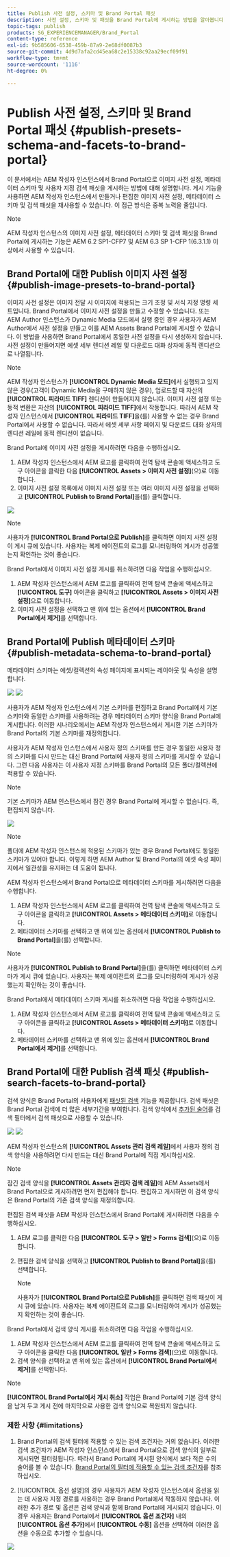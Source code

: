 ```yaml
---
title: Publish 사전 설정, 스키마 및 Brand Portal 패싯
description: 사전 설정, 스키마 및 패싯을 Brand Portal에 게시하는 방법을 알아봅니다.
topic-tags: publish
products: SG_EXPERIENCEMANAGER/Brand_Portal
content-type: reference
exl-id: 9b585606-6538-459b-87a9-2e68df0087b3
source-git-commit: 4d9d7afa2cd45ea68c2e15338c92aa29ecf09f91
workflow-type: tm+mt
source-wordcount: '1116'
ht-degree: 0%

---
```


# Publish 사전 설정, 스키마 및 Brand Portal 패싯 {#publish-presets-schema-and-facets-to-brand-portal}

이 문서에서는 AEM 작성자 인스턴스에서 Brand Portal으로 이미지 사전 설정, 메타데이터 스키마 및 사용자 지정 검색 패싯을 게시하는 방법에 대해 설명합니다. 게시 기능을 사용하면 AEM 작성자 인스턴스에서 만들거나 편집한 이미지 사전 설정, 메타데이터 스키마 및 검색 패싯을 재사용할 수 있습니다. 이 접근 방식은 중복 노력을 줄입니다.

>[!NOTE]
>
>AEM 작성자 인스턴스의 이미지 사전 설정, 메타데이터 스키마 및 검색 패싯을 Brand Portal에 게시하는 기능은 AEM 6.2 SP1-CFP7 및 AEM 6.3 SP 1-CFP 1(6.3.1.1) 이상에서 사용할 수 있습니다.

## Brand Portal에 대한 Publish 이미지 사전 설정 {#publish-image-presets-to-brand-portal}

이미지 사전 설정은 이미지 전달 시 이미지에 적용되는 크기 조정 및 서식 지정 명령 세트입니다. Brand Portal에서 이미지 사전 설정을 만들고 수정할 수 있습니다. 또는 AEM Author 인스턴스가 Dynamic Media 모드에서 실행 중인 경우 사용자가 AEM Author에서 사전 설정을 만들고 이를 AEM Assets Brand Portal에 게시할 수 있습니다. 이 방법을 사용하면 Brand Portal에서 동일한 사전 설정을 다시 생성하지 않습니다.
사전 설정이 만들어지면 에셋 세부 렌디션 레일 및 다운로드 대화 상자에 동적 렌디션으로 나열됩니다.

>[!NOTE]
>
>AEM 작성자 인스턴스가 **[!UICONTROL Dynamic Media 모드]**&#x200B;에서 실행되고 있지 않은 경우(고객이 Dynamic Media을 구매하지 않은 경우), 업로드할 때 자산의 **[!UICONTROL 피라미드 TIFF]** 렌디션이 만들어지지 않습니다. 이미지 사전 설정 또는 동적 변환은 자산의 **[!UICONTROL 피라미드 TIFF]**&#x200B;에서 작동합니다. 따라서 AEM 작성자 인스턴스에서 **[!UICONTROL 피라미드 TIFF]**&#x200B;을(를) 사용할 수 없는 경우 Brand Portal에서 사용할 수 없습니다. 따라서 에셋 세부 사항 페이지 및 다운로드 대화 상자의 렌디션 레일에 동적 렌디션이 없습니다.

Brand Portal에 이미지 사전 설정을 게시하려면 다음을 수행하십시오.

1. AEM 작성자 인스턴스에서 AEM 로고를 클릭하여 전역 탐색 콘솔에 액세스하고 도구 아이콘을 클릭한 다음 **[!UICONTROL Assets > 이미지 사전 설정]**(으)로 이동합니다.
1. 이미지 사전 설정 목록에서 이미지 사전 설정 또는 여러 이미지 사전 설정을 선택하고 **[!UICONTROL Publish to Brand Portal]**&#x200B;을(를) 클릭합니다.

![](assets/publishpreset.png)

>[!NOTE]
>
>사용자가 **[!UICONTROL Brand Portal으로 Publish]**&#x200B;를 클릭하면 이미지 사전 설정이 게시 큐에 있습니다. 사용자는 복제 에이전트의 로그를 모니터링하여 게시가 성공했는지 확인하는 것이 좋습니다.

Brand Portal에서 이미지 사전 설정 게시를 취소하려면 다음 작업을 수행하십시오.

1. AEM 작성자 인스턴스에서 AEM 로고를 클릭하여 전역 탐색 콘솔에 액세스하고 **[!UICONTROL 도구]** 아이콘을 클릭하고 **[!UICONTROL Assets > 이미지 사전 설정]**&#x200B;으로 이동합니다.
1. 이미지 사전 설정을 선택하고 맨 위에 있는 옵션에서 **[!UICONTROL Brand Portal에서 제거]**&#x200B;를 선택합니다.

## Brand Portal에 Publish 메타데이터 스키마 {#publish-metadata-schema-to-brand-portal}

메타데이터 스키마는 에셋/컬렉션의 속성 페이지에 표시되는 레이아웃 및 속성을 설명합니다.

![](assets/metadata-schema-editor.png) ![](assets/asset-properties-1.png)

사용자가 AEM 작성자 인스턴스에서 기본 스키마를 편집하고 Brand Portal에서 기본 스키마와 동일한 스키마를 사용하려는 경우 메타데이터 스키마 양식을 Brand Portal에 게시합니다. 이러한 시나리오에서는 AEM 작성자 인스턴스에서 게시한 기본 스키마가 Brand Portal의 기본 스키마를 재정의합니다.

사용자가 AEM 작성자 인스턴스에서 사용자 정의 스키마를 만든 경우 동일한 사용자 정의 스키마를 다시 만드는 대신 Brand Portal에 사용자 정의 스키마를 게시할 수 있습니다. 그런 다음 사용자는 이 사용자 지정 스키마를 Brand Portal의 모든 폴더/컬렉션에 적용할 수 있습니다.

>[!NOTE]
>
>기본 스키마가 AEM 인스턴스에서 잠긴 경우 Brand Portal에 게시할 수 없습니다. 즉, 편집되지 않습니다.

![](assets/default-schema-form.png)

>[!NOTE]
>
>폴더에 AEM 작성자 인스턴스에 적용된 스키마가 있는 경우 Brand Portal에도 동일한 스키마가 있어야 합니다. 이렇게 하면 AEM Author 및 Brand Portal의 에셋 속성 페이지에서 일관성을 유지하는 데 도움이 됩니다.

AEM 작성자 인스턴스에서 Brand Portal으로 메타데이터 스키마를 게시하려면 다음을 수행합니다.

1. AEM 작성자 인스턴스에서 AEM 로고를 클릭하여 전역 탐색 콘솔에 액세스하고 도구 아이콘을 클릭하고 **[!UICONTROL Assets > 메타데이터 스키마]**&#x200B;로 이동합니다.
1. 메타데이터 스키마를 선택하고 맨 위에 있는 옵션에서 **[!UICONTROL Publish to Brand Portal]**&#x200B;을(를) 선택합니다.

>[!NOTE]
>
>사용자가 **[!UICONTROL Publish to Brand Portal]**&#x200B;을(를) 클릭하면 메타데이터 스키마가 게시 큐에 있습니다. 사용자는 복제 에이전트의 로그를 모니터링하여 게시가 성공했는지 확인하는 것이 좋습니다.

Brand Portal에서 메타데이터 스키마 게시를 취소하려면 다음 작업을 수행하십시오.

1. AEM 작성자 인스턴스에서 AEM 로고를 클릭하여 전역 탐색 콘솔에 액세스하고 도구 아이콘을 클릭하고 **[!UICONTROL Assets > 메타데이터 스키마]**&#x200B;로 이동합니다.
1. 메타데이터 스키마를 선택하고 맨 위에 있는 옵션에서 **[!UICONTROL Brand Portal에서 제거]**&#x200B;를 선택합니다.

## Brand Portal에 대한 Publish 검색 패싯 {#publish-search-facets-to-brand-portal}

검색 양식은 Brand Portal의 사용자에게 [패싯된 검색](../using/brand-portal-search-facets.md) 기능을 제공합니다. 검색 패싯은 Brand Portal 검색에 더 많은 세부기간을 부여합니다. 검색 양식에서 [추가된 술어](https://experienceleague.adobe.com/ko/docs/experience-manager-65/content/assets/administer/search-facets)를 검색 필터에서 검색 패싯으로 사용할 수 있습니다.

![](assets/property-predicate-removed.png)
![](assets/search-form.png)

AEM 작성자 인스턴스의 **[!UICONTROL Assets 관리 검색 레일]**&#x200B;에서 사용자 정의 검색 양식을 사용하려면 다시 만드는 대신 Brand Portal에 직접 게시하십시오.

>[!NOTE]
>
>잠긴 검색 양식을 **[!UICONTROL Assets 관리자 검색 레일]**&#x200B;에 AEM Assets에서 Brand Portal으로 게시하려면 먼저 편집해야 합니다. 편집하고 게시하면 이 검색 양식은 Brand Portal의 기존 검색 양식을 재정의합니다.

편집된 검색 패싯을 AEM 작성자 인스턴스에서 Brand Portal에 게시하려면 다음을 수행하십시오.

1. AEM 로고를 클릭한 다음 **[!UICONTROL 도구 > 일반 > Forms 검색]**(으)로 이동합니다.
1. 편집한 검색 양식을 선택하고 **[!UICONTROL Publish to Brand Portal]**&#x200B;을(를) 선택합니다.

   >[!NOTE]
   >
   >사용자가 **[!UICONTROL Brand Portal으로 Publish]**&#x200B;를 클릭하면 검색 패싯이 게시 큐에 있습니다. 사용자는 복제 에이전트의 로그를 모니터링하여 게시가 성공했는지 확인하는 것이 좋습니다.

Brand Portal에서 검색 양식 게시를 취소하려면 다음 작업을 수행하십시오.

1. AEM 작성자 인스턴스에서 AEM 로고를 클릭하여 전역 탐색 콘솔에 액세스하고 도구 아이콘을 클릭한 다음 **[!UICONTROL 일반 > Forms 검색]**(으)로 이동합니다.
1. 검색 양식을 선택하고 맨 위에 있는 옵션에서 **[!UICONTROL Brand Portal에서 제거]**&#x200B;를 선택합니다.

>[!NOTE]
>
>**[!UICONTROL Brand Portal에서 게시 취소]** 작업은 Brand Portal에 기본 검색 양식을 남겨 두고 게시 전에 마지막으로 사용한 검색 양식으로 복원되지 않습니다.

### 제한 사항 {#limitations}

1. Brand Portal의 검색 필터에 적용할 수 있는 검색 조건자는 거의 없습니다. 이러한 검색 조건자가 AEM 작성자 인스턴스에서 Brand Portal으로 검색 양식의 일부로 게시되면 필터링됩니다. 따라서 Brand Portal에 게시된 양식에서 보다 적은 수의 술어를 볼 수 있습니다. [Brand Portal의 필터에 적용할 수 있는 검색 조건자](../using/brand-portal-search-facets.md#list-of-search-predicates)를 참조하십시오.

1. [!UICONTROL 옵션 설명]의 경우 사용자가 AEM 작성자 인스턴스에서 옵션을 읽는 데 사용자 지정 경로를 사용하는 경우 Brand Portal에서 작동하지 않습니다. 이러한 추가 경로 및 옵션은 검색 양식과 함께 Brand Portal에 게시되지 않습니다. 이 경우 사용자는 Brand Portal에서 **[!UICONTROL 옵션 조건자]** 내의 **[!UICONTROL 옵션 추가]**&#x200B;에서 **[!UICONTROL 수동]** 옵션을 선택하여 이러한 옵션을 수동으로 추가할 수 있습니다.

![](assets/options-predicate-manual.png)
